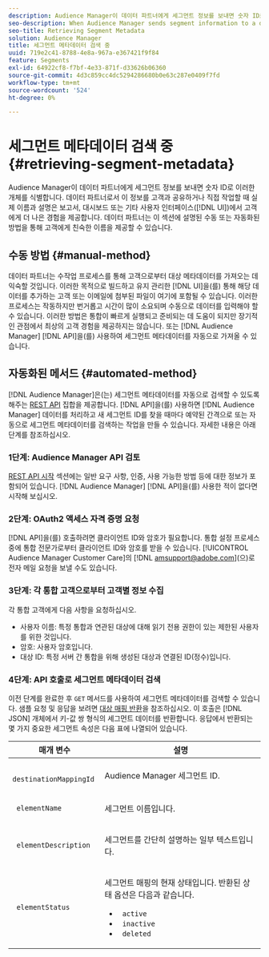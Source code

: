 ```yaml
---
description: Audience Manager이 데이터 파트너에게 세그먼트 정보를 보내면 숫자 ID로 이러한 개체를 식별합니다. 데이터 파트너로서, 이 정보를 고객과 공유(또는 직접 작업)하면 실제 이름과 설명이 보고서, 대시보드 또는 기타 UI(사용자 인터페이스)에서 고객에게 더 나은 경험을 제공합니다. 데이터 파트너는 이 섹션에 설명된 수동 또는 자동화된 방법을 통해 고객에게 친숙한 이름을 제공할 수 있습니다.
seo-description: When Audience Manager sends segment information to a data partner, it identifies these objects with numeric IDs. As a data partner, when you share this information with your customers (or work with it yourself), an actual name and description provide a better experience for customers in reports, dashboards, or other user interfaces (UI). Data partners can make these friendly names available to their customers with either the manual or automated methods described in this section.
seo-title: Retrieving Segment Metadata
solution: Audience Manager
title: 세그먼트 메타데이터 검색 중
uuid: 719e2c41-8788-4e8a-967a-e367421f9f84
feature: Segments
exl-id: 64922cf8-f7bf-4e33-871f-d33626b06360
source-git-commit: 4d3c859cc4dc5294286680b0e63c287e0409f7fd
workflow-type: tm+mt
source-wordcount: '524'
ht-degree: 0%

---
```


# 세그먼트 메타데이터 검색 중 {#retrieving-segment-metadata}

Audience Manager이 데이터 파트너에게 세그먼트 정보를 보내면 숫자 ID로 이러한 개체를 식별합니다. 데이터 파트너로서 이 정보를 고객과 공유하거나 직접 작업할 때 실제 이름과 설명은 보고서, 대시보드 또는 기타 사용자 인터페이스([!DNL UI])에서 고객에게 더 나은 경험을 제공합니다. 데이터 파트너는 이 섹션에 설명된 수동 또는 자동화된 방법을 통해 고객에게 친숙한 이름을 제공할 수 있습니다.

## 수동 방법 {#manual-method}

데이터 파트너는 수작업 프로세스를 통해 고객으로부터 대상 메타데이터를 가져오는 데 익숙할 것입니다. 이러한 목적으로 빌드하고 유지 관리한 [!DNL UI]을(를) 통해 해당 데이터를 추가하는 고객 또는 이메일에 첨부된 파일이 여기에 포함될 수 있습니다. 이러한 프로세스는 작동하지만 번거롭고 시간이 많이 소요되며 수동으로 데이터를 입력해야 할 수 있습니다. 이러한 방법은 통합이 빠르게 실행되고 준비되는 데 도움이 되지만 장기적인 관점에서 최상의 고객 경험을 제공하지는 않습니다. 또는 [!DNL Audience Manager] [!DNL API]을(를) 사용하여 세그먼트 메타데이터를 자동으로 가져올 수 있습니다.

## 자동화된 메서드 {#automated-method}

[!DNL Audience Manager]은(는) 세그먼트 메타데이터를 자동으로 검색할 수 있도록 해주는 [REST API](../../api/rest-api-main/rest-api-main.md) 집합을 제공합니다. [!DNL API]을(를) 사용하면 [!DNL Audience Manager] 데이터를 처리하고 새 세그먼트 ID를 찾을 때마다 예약된 간격으로 또는 자동으로 세그먼트 메타데이터를 검색하는 작업을 만들 수 있습니다. 자세한 내용은 아래 단계를 참조하십시오.

### 1단계: Audience Manager API 검토

[REST API 시작](../../api/rest-api-main/aam-api-getting-started.md) 섹션에는 일반 요구 사항, 인증, 사용 가능한 방법 등에 대한 정보가 포함되어 있습니다. [!DNL Audience Manager] [!DNL API]을(를) 사용한 적이 없다면 시작해 보십시오.

### 2단계: OAuth2 액세스 자격 증명 요청

[!DNL API]을(를) 호출하려면 클라이언트 ID와 암호가 필요합니다. 통합 설정 프로세스 중에 통합 전문가로부터 클라이언트 ID와 암호를 받을 수 있습니다. [!UICONTROL Audience Manager Customer Care]의 [!DNL amsupport@adobe.com]&#x200B;(으)로 전자 메일 요청을 보낼 수도 있습니다.

### 3단계: 각 통합 고객으로부터 고객별 정보 수집

각 통합 고객에게 다음 사항을 요청하십시오.

* 사용자 이름: 특정 통합과 연관된 대상에 대해 읽기 전용 권한이 있는 제한된 사용자를 위한 것입니다.
* 암호: 사용자 암호입니다.
* 대상 ID: 특정 서버 간 통합을 위해 생성된 대상과 연결된 ID(정수)입니다.

### 4단계: API 호출로 세그먼트 메타데이터 검색

이전 단계를 완료한 후 `GET` 메서드를 사용하여 세그먼트 메타데이터를 검색할 수 있습니다. 샘플 요청 및 응답을 보려면 [대상 매핑 반환](../../api/rest-api-main/aam-api-destinations/aam-api-retrieve-destinations.md#return-dest-mappings)을 참조하십시오. 이 호출은 [!DNL JSON] 개체에서 키-값 쌍 형식의 세그먼트 데이터를 반환합니다. 응답에서 반환되는 몇 가지 중요한 세그먼트 속성은 다음 표에 나열되어 있습니다.

<table id="table_446384AE9A36408A9C570CB7DB72C3D6"> 
 <thead> 
  <tr> 
   <th colname="col1" class="entry"> 매개 변수 </th> 
   <th colname="col2" class="entry"> 설명 </th> 
  </tr> 
 </thead>
 <tbody> 
  <tr> 
   <td colname="col1"> <p> <code> destinationMappingId</code> </p> </td> 
   <td colname="col2"> <p><span class="keyword"> Audience Manager</span> 세그먼트 ID. </p> </td> 
  </tr> 
  <tr> 
   <td colname="col1"> <p> <code> elementName</code> </p> </td> 
   <td colname="col2"> <p>세그먼트 이름입니다. </p> </td> 
  </tr> 
  <tr> 
   <td colname="col1"> <p> <code> elementDescription</code> </p> </td> 
   <td colname="col2"> <p>세그먼트를 간단히 설명하는 일부 텍스트입니다. </p> </td> 
  </tr> 
  <tr> 
   <td colname="col1"> <p> <code> elementStatus</code> </p> </td> 
   <td colname="col2"> <p>세그먼트 매핑의 현재 상태입니다. 반환된 상태 옵션은 다음과 같습니다. </p> 
    <ul id="ul_BA3A1F5A773D4ECD9A1A3A1118BDDA8A"> 
     <li id="li_A12B858BD0AD4F35BCD50A4D113D86FF"> <code> active</code> </li> 
     <li id="li_98C04A861C2D4364B5FBD24498E8E9C5"> <code> inactive</code> </li> 
     <li id="li_1913A10948894FF3B507C0A3FE775CC1"> <code> deleted</code> </li> 
    </ul> </td> 
  </tr> 
 </tbody> 
</table>
